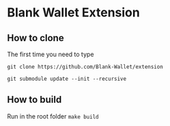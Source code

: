 # Blank Wallet Extension

## How to clone 
The first time you need to type

`git clone https://github.com/Blank-Wallet/extension`

`git submodule update --init --recursive`

## How to build

Run in the root folder
`make build`

